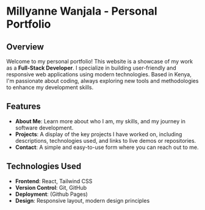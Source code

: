 # Millyanne Wanjala - Personal Portfolio

## Overview

Welcome to my personal portfolio! This website is a showcase of my work as a **Full-Stack Developer**. I specialize in building user-friendly and responsive web applications using modern technologies. Based in Kenya, I'm passionate about coding, always exploring new tools and methodologies to enhance my development skills.

## Features

- **About Me**: Learn more about who I am, my skills, and my journey in software development.
- **Projects**: A display of the key projects I have worked on, including descriptions, technologies used, and links to live demos or repositories.
- **Contact**: A simple and easy-to-use form where you can reach out to me.

## Technologies Used

- **Frontend**: React, Tailwind CSS
- **Version Control**: Git, GitHub
- **Deployment**: (Github Pages)
- **Design**: Responsive layout, modern design principles
